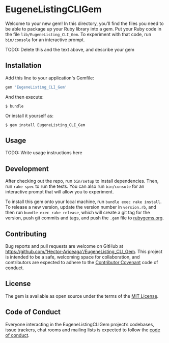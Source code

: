# EugeneListingCLIGem

Welcome to your new gem! In this directory, you'll find the files you need to be able to package up your Ruby library into a gem. Put your Ruby code in the file `lib/EugeneListing_CLI_Gem`. To experiment with that code, run `bin/console` for an interactive prompt.

TODO: Delete this and the text above, and describe your gem

## Installation

Add this line to your application's Gemfile:

```ruby
gem 'EugeneListing_CLI_Gem'
```

And then execute:

    $ bundle

Or install it yourself as:

    $ gem install EugeneListing_CLI_Gem

## Usage

TODO: Write usage instructions here

## Development

After checking out the repo, run `bin/setup` to install dependencies. Then, run `rake spec` to run the tests. You can also run `bin/console` for an interactive prompt that will allow you to experiment.

To install this gem onto your local machine, run `bundle exec rake install`. To release a new version, update the version number in `version.rb`, and then run `bundle exec rake release`, which will create a git tag for the version, push git commits and tags, and push the `.gem` file to [rubygems.org](https://rubygems.org).

## Contributing

Bug reports and pull requests are welcome on GitHub at https://github.com/'Hector-Ariceaga'/EugeneListing_CLI_Gem. This project is intended to be a safe, welcoming space for collaboration, and contributors are expected to adhere to the [Contributor Covenant](http://contributor-covenant.org) code of conduct.

## License

The gem is available as open source under the terms of the [MIT License](https://opensource.org/licenses/MIT).

## Code of Conduct

Everyone interacting in the EugeneListingCLIGem project’s codebases, issue trackers, chat rooms and mailing lists is expected to follow the [code of conduct](https://github.com/'Hector-Ariceaga'/EugeneListing_CLI_Gem/blob/master/CODE_OF_CONDUCT.md).
